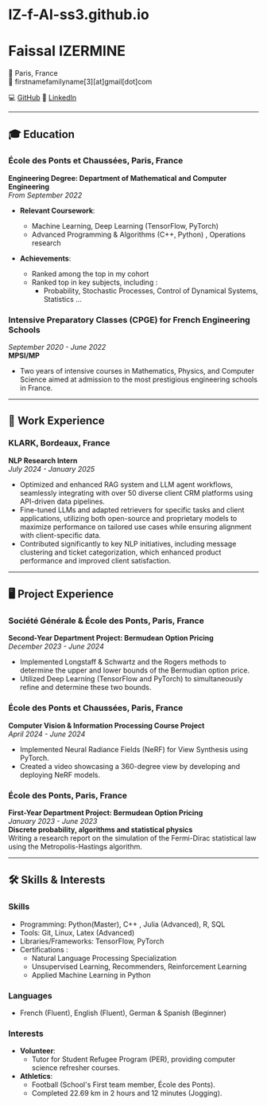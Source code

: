 # IZ-f-AI-ss3.github.io
# Faissal IZERMINE
📍 Paris, France  
📧 firstnamefamilyname[3][at]gmail[dot]com

💻 [GitHub](https://github.com/IZ-f-AI-ss3)
🔗 [LinkedIn](https://www.linkedin.com/in/izermine-faissal/)  

---

## 🎓 Education

### École des Ponts et Chaussées, Paris, France  
**Engineering Degree: Department of Mathematical and Computer Engineering**  
*From September 2022*  
- **Relevant Coursework**:  
  - Machine Learning, Deep Learning (TensorFlow, PyTorch)  
  - Advanced Programming & Algorithms (C++, Python) , Operations research  

- **Achievements**:  
  - Ranked among the top in my cohort
  - Ranked top in key subjects, including :  
    - Probability, Stochastic Processes, Control of Dynamical Systems, Statistics  ...

### Intensive Preparatory Classes (CPGE) for French Engineering Schools  
*September 2020 - June 2022*  
**MPSI/MP**
- Two years of intensive courses in Mathematics, Physics, and Computer Science aimed at admission to the most prestigious engineering schools in France.  

---

## 💼 Work Experience

### KLARK, Bordeaux, France  
**NLP Research Intern**  
*July 2024 - January 2025*  
- Optimized and enhanced RAG system and LLM agent workflows, seamlessly integrating with over 50 diverse client CRM platforms using API-driven data pipelines.  
- Fine-tuned LLMs and adapted retrievers for specific tasks and client applications, utilizing both open-source and proprietary models to maximize performance on tailored use cases while ensuring alignment with client-specific data.  
- Contributed significantly to key NLP initiatives, including message clustering and ticket categorization, which enhanced product performance and improved client satisfaction.  

---

## 🖥️ Project Experience

### Société Générale & École des Ponts, Paris, France  
**Second-Year Department Project: Bermudean Option Pricing**  
*December 2023 - June 2024*  
- Implemented Longstaff & Schwartz and the Rogers methods to determine the upper and lower bounds of the Bermudian option price.  
- Utilized Deep Learning (TensorFlow and PyTorch) to simultaneously refine and determine these two bounds.  

### École des Ponts et Chaussées, Paris, France  
**Computer Vision & Information Processing Course Project**  
*April 2024 - June 2024*  
- Implemented Neural Radiance Fields (NeRF) for View Synthesis using PyTorch.  
- Created a video showcasing a 360-degree view by developing and deploying NeRF models.  

### École des Ponts, Paris, France  
**First-Year Department Project: Bermudean Option Pricing**  
*January 2023 - June 2023*  
**Discrete probability, algorithms and statistical physics**  
Writing a research report on the simulation of the Fermi-Dirac statistical law using the Metropolis-Hastings algorithm.

---

## 🛠️ Skills & Interests  

### **Skills**  
- Programming: Python(Master), C++ , Julia (Advanced), R, SQL  
- Tools: Git, Linux, Latex  (Advanced)
- Libraries/Frameworks: TensorFlow, PyTorch  
- Certifications :  
  - Natural Language Processing Specialization  
  - Unsupervised Learning, Recommenders, Reinforcement Learning  
  - Applied Machine Learning in Python  

### **Languages**  
- French (Fluent), English (Fluent), German & Spanish (Beginner)  

### **Interests**  
- **Volunteer**:  
  - Tutor for Student Refugee Program (PER), providing computer science refresher courses.  
- **Athletics**:  
  - Football (School's First team member, École des Ponts).  
  - Completed 22.69 km in 2 hours and 12 minutes (Jogging).  
